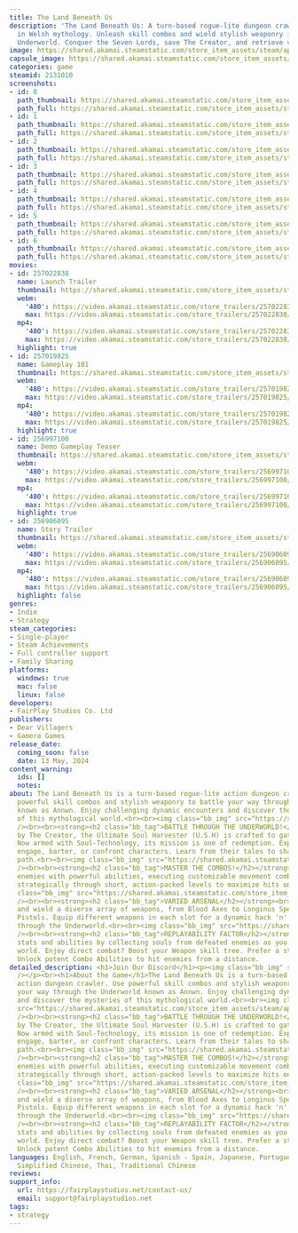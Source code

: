 ```yaml
---
title: The Land Beneath Us
description: 'The Land Beneath Us: A turn-based rogue-lite dungeon crawler rooted
  in Welsh mythology. Unleash skill combos and wield stylish weaponry in Annwn''s
  Underworld. Conquer the Seven Lords, save The Creator, and retrieve vital Soul-Tech.'
image: https://shared.akamai.steamstatic.com/store_item_assets/steam/apps/2131010/header.jpg?t=1729155189
capsule_image: https://shared.akamai.steamstatic.com/store_item_assets/steam/apps/2131010/capsule_231x87.jpg?t=1729155189
categories: game
steamid: 2131010
screenshots:
- id: 0
  path_thumbnail: https://shared.akamai.steamstatic.com/store_item_assets/steam/apps/2131010/ss_d0c0a9c823218f5aa8dd6d58eacbe65282b4b50f.600x338.jpg?t=1729155189
  path_full: https://shared.akamai.steamstatic.com/store_item_assets/steam/apps/2131010/ss_d0c0a9c823218f5aa8dd6d58eacbe65282b4b50f.1920x1080.jpg?t=1729155189
- id: 1
  path_thumbnail: https://shared.akamai.steamstatic.com/store_item_assets/steam/apps/2131010/ss_d345976648b31f22eff14a806dfb64f2227749eb.600x338.jpg?t=1729155189
  path_full: https://shared.akamai.steamstatic.com/store_item_assets/steam/apps/2131010/ss_d345976648b31f22eff14a806dfb64f2227749eb.1920x1080.jpg?t=1729155189
- id: 2
  path_thumbnail: https://shared.akamai.steamstatic.com/store_item_assets/steam/apps/2131010/ss_d7372550e2296b9fea1cb4fc8ccb95d1c6eecd2f.600x338.jpg?t=1729155189
  path_full: https://shared.akamai.steamstatic.com/store_item_assets/steam/apps/2131010/ss_d7372550e2296b9fea1cb4fc8ccb95d1c6eecd2f.1920x1080.jpg?t=1729155189
- id: 3
  path_thumbnail: https://shared.akamai.steamstatic.com/store_item_assets/steam/apps/2131010/ss_b4b35e9811be0e0b92e49309e6f83b821b3f6562.600x338.jpg?t=1729155189
  path_full: https://shared.akamai.steamstatic.com/store_item_assets/steam/apps/2131010/ss_b4b35e9811be0e0b92e49309e6f83b821b3f6562.1920x1080.jpg?t=1729155189
- id: 4
  path_thumbnail: https://shared.akamai.steamstatic.com/store_item_assets/steam/apps/2131010/ss_03f4dea368113f8152739f28f588ee6491b499d7.600x338.jpg?t=1729155189
  path_full: https://shared.akamai.steamstatic.com/store_item_assets/steam/apps/2131010/ss_03f4dea368113f8152739f28f588ee6491b499d7.1920x1080.jpg?t=1729155189
- id: 5
  path_thumbnail: https://shared.akamai.steamstatic.com/store_item_assets/steam/apps/2131010/ss_3d510c17538c8ba5e9d4319fcd7e5285b7f358fa.600x338.jpg?t=1729155189
  path_full: https://shared.akamai.steamstatic.com/store_item_assets/steam/apps/2131010/ss_3d510c17538c8ba5e9d4319fcd7e5285b7f358fa.1920x1080.jpg?t=1729155189
- id: 6
  path_thumbnail: https://shared.akamai.steamstatic.com/store_item_assets/steam/apps/2131010/ss_8fe85bfa78b0036b52636c918bb41e262ae30e07.600x338.jpg?t=1729155189
  path_full: https://shared.akamai.steamstatic.com/store_item_assets/steam/apps/2131010/ss_8fe85bfa78b0036b52636c918bb41e262ae30e07.1920x1080.jpg?t=1729155189
movies:
- id: 257022838
  name: Launch Trailer
  thumbnail: https://shared.akamai.steamstatic.com/store_item_assets/steam/apps/257022838/movie.293x165.jpg?t=1715601651
  webm:
    '480': https://video.akamai.steamstatic.com/store_trailers/257022838/movie480_vp9.webm?t=1715601651
    max: https://video.akamai.steamstatic.com/store_trailers/257022838/movie_max_vp9.webm?t=1715601651
  mp4:
    '480': https://video.akamai.steamstatic.com/store_trailers/257022838/movie480.mp4?t=1715601651
    max: https://video.akamai.steamstatic.com/store_trailers/257022838/movie_max.mp4?t=1715601651
  highlight: true
- id: 257019825
  name: Gameplay 101
  thumbnail: https://shared.akamai.steamstatic.com/store_item_assets/steam/apps/257019825/movie.293x165.jpg?t=1715601655
  webm:
    '480': https://video.akamai.steamstatic.com/store_trailers/257019825/movie480_vp9.webm?t=1715601655
    max: https://video.akamai.steamstatic.com/store_trailers/257019825/movie_max_vp9.webm?t=1715601655
  mp4:
    '480': https://video.akamai.steamstatic.com/store_trailers/257019825/movie480.mp4?t=1715601655
    max: https://video.akamai.steamstatic.com/store_trailers/257019825/movie_max.mp4?t=1715601655
  highlight: true
- id: 256997100
  name: Demo Gameplay Teaser
  thumbnail: https://shared.akamai.steamstatic.com/store_item_assets/steam/apps/256997100/movie.293x165.jpg?t=1706526093
  webm:
    '480': https://video.akamai.steamstatic.com/store_trailers/256997100/movie480_vp9.webm?t=1706526093
    max: https://video.akamai.steamstatic.com/store_trailers/256997100/movie_max_vp9.webm?t=1706526093
  mp4:
    '480': https://video.akamai.steamstatic.com/store_trailers/256997100/movie480.mp4?t=1706526093
    max: https://video.akamai.steamstatic.com/store_trailers/256997100/movie_max.mp4?t=1706526093
  highlight: true
- id: 256906095
  name: Story Trailer
  thumbnail: https://shared.akamai.steamstatic.com/store_item_assets/steam/apps/256906095/movie.293x165.jpg?t=1706526222
  webm:
    '480': https://video.akamai.steamstatic.com/store_trailers/256906095/movie480_vp9.webm?t=1706526222
    max: https://video.akamai.steamstatic.com/store_trailers/256906095/movie_max_vp9.webm?t=1706526222
  mp4:
    '480': https://video.akamai.steamstatic.com/store_trailers/256906095/movie480.mp4?t=1706526222
    max: https://video.akamai.steamstatic.com/store_trailers/256906095/movie_max.mp4?t=1706526222
  highlight: false
genres:
- Indie
- Strategy
steam_categories:
- Single-player
- Steam Achievements
- Full controller support
- Family Sharing
platforms:
  windows: true
  mac: false
  linux: false
developers:
- FairPlay Studios Co. Ltd
publishers:
- Dear Villagers
- Gamera Games
release_date:
  coming_soon: false
  date: 13 May, 2024
content_warning:
  ids: []
  notes:
about: The Land Beneath Us is a turn-based rogue-lite action dungeon crawler. Use
  powerful skill combos and stylish weaponry to battle your way through the Underworld
  known as Annwn. Enjoy challenging dynamic encounters and discover the mysteries
  of this mythological world.<br><br><img class="bb_img" src="https://shared.akamai.steamstatic.com/store_item_assets/steam/apps/2131010/extras/BannerBoss230.gif?t=1729155189"
  /><br><br><strong><h2 class="bb_tag">BATTLE THROUGH THE UNDERWORLD!</h2></strong><br><br>Forged
  by The Creator, the Ultimate Soul Harvester (U.S.H) is crafted to gather Souls.
  Now armed with Soul-Technology, its mission is one of redemption. Explore The Underworld,
  engage, barter, or confront characters. Learn from their tales to shape your unique
  path.<br><br><img class="bb_img" src="https://shared.akamai.steamstatic.com/store_item_assets/steam/apps/2131010/extras/BannerLab230.gif?t=1729155189"
  /><br><br><strong><h2 class="bb_tag">MASTER THE COMBOS!</h2></strong><br><br>Overcome
  enemies with powerful abilities, executing customizable movement combinations. Plan
  strategically through short, action-packed levels to maximize hits on creatures!<br><br><img
  class="bb_img" src="https://shared.akamai.steamstatic.com/store_item_assets/steam/apps/2131010/extras/BannerCombo230.gif?t=1729155189"
  /><br><br><strong><h2 class="bb_tag">VARIED ARSENAL</h2></strong><br><br>Strategize
  and wield a diverse array of weapons, from Blood Axes to Longinus Spears and Lazer
  Pistols. Equip different weapons in each slot for a dynamic hack 'n' slash journey
  through the Underworld.<br><br><img class="bb_img" src="https://shared.akamai.steamstatic.com/store_item_assets/steam/apps/2131010/extras/BannerArsenal.gif?t=1729155189"
  /><br><br><strong><h2 class="bb_tag">REPLAYABILITY FACTOR</h2></strong><br><br>Enhance
  stats and abilities by collecting souls from defeated enemies as you explore each
  world. Enjoy direct combat? Boost your Weapon skill tree. Prefer a strategic approach?
  Unlock potent Combo Abilities to hit enemies from a distance.
detailed_description: <h1>Join Our Discord</h1><p><img class="bb_img" src="https://shared.akamai.steamstatic.com/store_item_assets/steam/apps/2131010/extras/lbudisc.png?t=1729155189"
  /></p><br><h1>About the Game</h1>The Land Beneath Us is a turn-based rogue-lite
  action dungeon crawler. Use powerful skill combos and stylish weaponry to battle
  your way through the Underworld known as Annwn. Enjoy challenging dynamic encounters
  and discover the mysteries of this mythological world.<br><br><img class="bb_img"
  src="https://shared.akamai.steamstatic.com/store_item_assets/steam/apps/2131010/extras/BannerBoss230.gif?t=1729155189"
  /><br><br><strong><h2 class="bb_tag">BATTLE THROUGH THE UNDERWORLD!</h2></strong><br><br>Forged
  by The Creator, the Ultimate Soul Harvester (U.S.H) is crafted to gather Souls.
  Now armed with Soul-Technology, its mission is one of redemption. Explore The Underworld,
  engage, barter, or confront characters. Learn from their tales to shape your unique
  path.<br><br><img class="bb_img" src="https://shared.akamai.steamstatic.com/store_item_assets/steam/apps/2131010/extras/BannerLab230.gif?t=1729155189"
  /><br><br><strong><h2 class="bb_tag">MASTER THE COMBOS!</h2></strong><br><br>Overcome
  enemies with powerful abilities, executing customizable movement combinations. Plan
  strategically through short, action-packed levels to maximize hits on creatures!<br><br><img
  class="bb_img" src="https://shared.akamai.steamstatic.com/store_item_assets/steam/apps/2131010/extras/BannerCombo230.gif?t=1729155189"
  /><br><br><strong><h2 class="bb_tag">VARIED ARSENAL</h2></strong><br><br>Strategize
  and wield a diverse array of weapons, from Blood Axes to Longinus Spears and Lazer
  Pistols. Equip different weapons in each slot for a dynamic hack 'n' slash journey
  through the Underworld.<br><br><img class="bb_img" src="https://shared.akamai.steamstatic.com/store_item_assets/steam/apps/2131010/extras/BannerArsenal.gif?t=1729155189"
  /><br><br><strong><h2 class="bb_tag">REPLAYABILITY FACTOR</h2></strong><br><br>Enhance
  stats and abilities by collecting souls from defeated enemies as you explore each
  world. Enjoy direct combat? Boost your Weapon skill tree. Prefer a strategic approach?
  Unlock potent Combo Abilities to hit enemies from a distance.
languages: English, French, German, Spanish - Spain, Japanese, Portuguese - Brazil,
  Simplified Chinese, Thai, Traditional Chinese
reviews:
support_info:
  url: https://fairplaystudios.net/contact-us/
  email: support@fairplaystudios.net
tags:
- strategy
---
```


